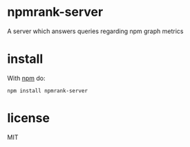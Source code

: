 # npmrank-server

A server which answers queries regarding npm graph metrics

# install

With [npm](https://npmjs.org) do:

```
npm install npmrank-server
```

# license

MIT
